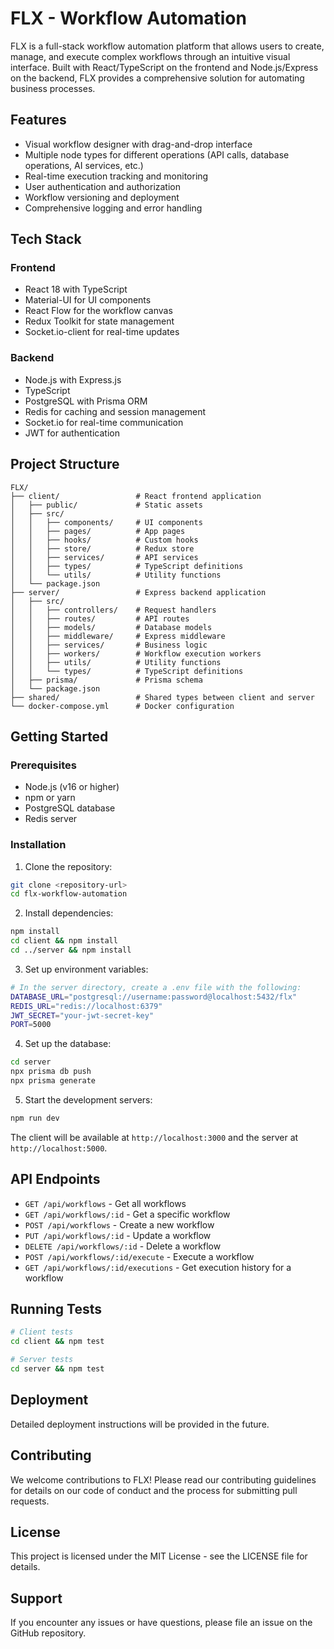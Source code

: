 # FLX - Workflow Automation

FLX is a full-stack workflow automation platform that allows users to create, manage, and execute complex workflows through an intuitive visual interface. Built with React/TypeScript on the frontend and Node.js/Express on the backend, FLX provides a comprehensive solution for automating business processes.

## Features

- Visual workflow designer with drag-and-drop interface
- Multiple node types for different operations (API calls, database operations, AI services, etc.)
- Real-time execution tracking and monitoring
- User authentication and authorization
- Workflow versioning and deployment
- Comprehensive logging and error handling

## Tech Stack

### Frontend
- React 18 with TypeScript
- Material-UI for UI components
- React Flow for the workflow canvas
- Redux Toolkit for state management
- Socket.io-client for real-time updates

### Backend
- Node.js with Express.js
- TypeScript
- PostgreSQL with Prisma ORM
- Redis for caching and session management
- Socket.io for real-time communication
- JWT for authentication

## Project Structure

```
FLX/
├── client/                 # React frontend application
│   ├── public/             # Static assets
│   ├── src/
│   │   ├── components/     # UI components
│   │   ├── pages/          # App pages
│   │   ├── hooks/          # Custom hooks
│   │   ├── store/          # Redux store
│   │   ├── services/       # API services
│   │   ├── types/          # TypeScript definitions
│   │   └── utils/          # Utility functions
│   └── package.json
├── server/                 # Express backend application
│   ├── src/
│   │   ├── controllers/    # Request handlers
│   │   ├── routes/         # API routes
│   │   ├── models/         # Database models
│   │   ├── middleware/     # Express middleware
│   │   ├── services/       # Business logic
│   │   ├── workers/        # Workflow execution workers
│   │   ├── utils/          # Utility functions
│   │   └── types/          # TypeScript definitions
│   ├── prisma/             # Prisma schema
│   └── package.json
├── shared/                 # Shared types between client and server
└── docker-compose.yml      # Docker configuration
```

## Getting Started

### Prerequisites

- Node.js (v16 or higher)
- npm or yarn
- PostgreSQL database
- Redis server

### Installation

1. Clone the repository:
```bash
git clone <repository-url>
cd flx-workflow-automation
```

2. Install dependencies:
```bash
npm install
cd client && npm install
cd ../server && npm install
```

3. Set up environment variables:
```bash
# In the server directory, create a .env file with the following:
DATABASE_URL="postgresql://username:password@localhost:5432/flx"
REDIS_URL="redis://localhost:6379"
JWT_SECRET="your-jwt-secret-key"
PORT=5000
```

4. Set up the database:
```bash
cd server
npx prisma db push
npx prisma generate
```

5. Start the development servers:
```bash
npm run dev
```

The client will be available at `http://localhost:3000` and the server at `http://localhost:5000`.

## API Endpoints

- `GET /api/workflows` - Get all workflows
- `GET /api/workflows/:id` - Get a specific workflow
- `POST /api/workflows` - Create a new workflow
- `PUT /api/workflows/:id` - Update a workflow
- `DELETE /api/workflows/:id` - Delete a workflow
- `POST /api/workflows/:id/execute` - Execute a workflow
- `GET /api/workflows/:id/executions` - Get execution history for a workflow

## Running Tests

```bash
# Client tests
cd client && npm test

# Server tests
cd server && npm test
```

## Deployment

Detailed deployment instructions will be provided in the future.

## Contributing

We welcome contributions to FLX! Please read our contributing guidelines for details on our code of conduct and the process for submitting pull requests.

## License

This project is licensed under the MIT License - see the LICENSE file for details.

## Support

If you encounter any issues or have questions, please file an issue on the GitHub repository.